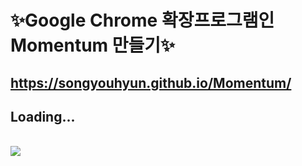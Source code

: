 # ✨Google Chrome 확장프로그램인 Momentum 만들기✨
## https://songyouhyun.github.io/Momentum/
## Loading...
<br>
<img src= "https://user-images.githubusercontent.com/68471917/110960039-acf27700-8391-11eb-92ed-ac98182490f9.gif">
